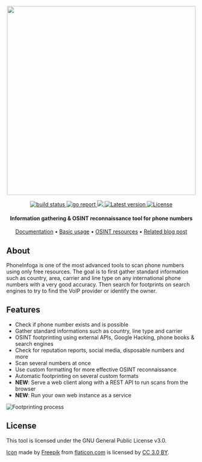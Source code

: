 <p align="center">
  <img src="https://i.imgur.com/LtUGnF3.png" width=500 />
</p>

<div align="center">
  <a href="https://github.com/sundowndev/PhoneInfoga-next/actions">
    <img src="https://img.shields.io/endpoint.svg?url=https://actions-badge.atrox.dev/sundowndev/PhoneInfoga-next/badge?ref=master&style=flat-square" alt="build status" />
  </a>
  <a href="https://goreportcard.com/report/github.com/sundowndev/phoneinfoga-next">
    <img src="https://goreportcard.com/badge/github.com/sundowndev/phoneinfoga-next" alt="go report" />
  </a>
  <a href="https://codeclimate.com/github/sundowndev/PhoneInfoga-next/maintainability">
    <img src="https://api.codeclimate.com/v1/badges/3259feb1c68df1cd4f71/maintainability" />
  </a>
  <a href="https://github.com/sundowndev/PhoneInfoga-next/releases">
    <img src="https://img.shields.io/github/release/SundownDEV/PhoneInfoga-next.svg?style=flat-square" alt="Latest version" />
  </a>
  <a href="https://github.com/sundowndev/PhoneInfoga-next/blob/master/LICENSE">
    <img src="https://img.shields.io/github/license/sundowndev/PhoneInfoga-next.svg?style=flat-square" alt="License" />
  </a>
</div>

<h4 align="center">Information gathering & OSINT reconnaissance tool for phone numbers</h4>

<p align="center">
  <a href="https://sundowndev.github.io/PhoneInfoga/">Documentation</a> •
  <a href="https://sundowndev.github.io/PhoneInfoga/usage/">Basic usage</a> •
  <a href="https://sundowndev.github.io/PhoneInfoga/resources/">OSINT resources</a> •
  <a href="https://medium.com/@SundownDEV/phone-number-scanning-osint-recon-tool-6ad8f0cac27b">Related blog post</a>
</p>

## About

PhoneInfoga is one of the most advanced tools to scan phone numbers using only free resources. The goal is to first gather standard information such as country, area, carrier and line type on any international phone numbers with a very good accuracy. Then search for footprints on search engines to try to find the VoIP provider or identify the owner.

## Features

- Check if phone number exists and is possible
- Gather standard informations such as country, line type and carrier
- OSINT footprinting using external APIs, Google Hacking, phone books & search engines
- Check for reputation reports, social media, disposable numbers and more
- Scan several numbers at once
- Use custom formatting for more effective OSINT reconnaissance
- Automatic footprinting on several custom formats
- **NEW**: Serve a web client along with a REST API to run scans from the browser
- **NEW**: Run your own web instance as a service

![Footprinting process](https://i.imgur.com/qCkgzz8.png)

## License

This tool is licensed under the GNU General Public License v3.0.

[Icon](https://www.flaticon.com/free-icon/fingerprint-search-symbol-of-secret-service-investigation_48838) made by <a href="https://www.freepik.com/" title="Freepik">Freepik</a> from <a href="https://www.flaticon.com/" title="Flaticon">flaticon.com</a> is licensed by <a href="http://creativecommons.org/licenses/by/3.0/" title="Creative Commons BY 3.0" target="_blank">CC 3.0 BY</a>.
